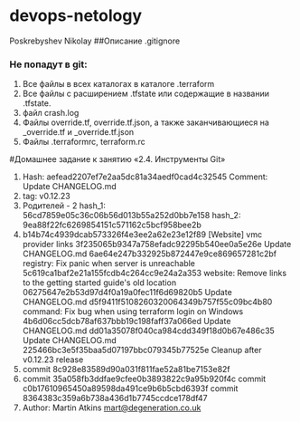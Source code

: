 # devops-netology
Poskrebyshev Nikolay
##Описание .gitignore

### Не попадут в git:
1. Все файлы в всех каталогах в каталоге .terraform
2. Все файлы с расширением .tfstate или содержащие в названии .tfstate.
3. файл crash.log
4. Файлы override.tf, override.tf.json, а также заканчивающиеся на _override.tf и _override.tf.json
5. Файлы .terraformrc, terraform.rc


#Домашнее задание к занятию «2.4. Инструменты Git»
1. Hash: aefead2207ef7e2aa5dc81a34aedf0cad4c32545
 Comment: Update CHANGELOG.md
1. tag: v0.12.23
1. Родителей - 2
hash_1: 56cd7859e05c36c06b56d013b55a252d0bb7e158
hash_2: 9ea88f22fc6269854151c571162c5bcf958bee2b
1. b14b74c4939dcab573326f4e3ee2a62e23e12f89 [Website] vmc provider links
3f235065b9347a758efadc92295b540ee0a5e26e Update CHANGELOG.md
6ae64e247b332925b872447e9ce869657281c2bf registry: Fix panic when server is unreachable
5c619ca1baf2e21a155fcdb4c264cc9e24a2a353 website: Remove links to the getting started guide's old location
06275647e2b53d97d4f0a19a0fec11f6d69820b5 Update CHANGELOG.md
d5f9411f5108260320064349b757f55c09bc4b80 command: Fix bug when using terraform login on Windows
4b6d06cc5dcb78af637bbb19c198faff37a066ed Update CHANGELOG.md
dd01a35078f040ca984cdd349f18d0b67e486c35 Update CHANGELOG.md
225466bc3e5f35baa5d07197bbc079345b77525e Cleanup after v0.12.23 release
1. commit 8c928e83589d90a031f811fae52a81be7153e82f
1. commit 35a058fb3ddfae9cfee0b3893822c9a95b920f4c
commit c0b17610965450a89598da491ce9b6b5cbd6393f
commit 8364383c359a6b738a436d1b7745ccdce178df47 
1. Author: Martin Atkins <mart@degeneration.co.uk>